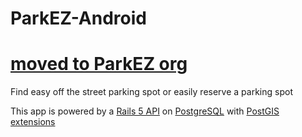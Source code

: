 # ParkEZ-Android

# **[moved to ParkEZ org](http://github.com/ParkEZ/ParkEZ-Android/)**

Find easy off the street parking spot or easily reserve a parking spot

This app is powered by a [Rails 5 API](http://github.com/ParkEZ/ParkEZ-API) on [PostgreSQL](http://postgresql.com) with [PostGIS extensions](http://postgis.net)
